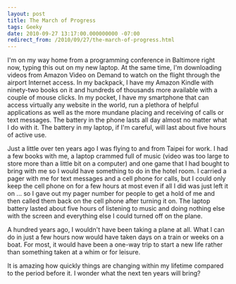 ```yaml
---
layout: post
title: The March of Progress
tags: Geeky
date: 2010-09-27 13:17:00.000000000 -07:00
redirect_from: /2010/09/27/the-march-of-progress.html
---
```


I'm on my way home from a programming conference in Baltimore right now, typing this out on my new laptop.  At the same time, I'm downloading videos from Amazon Video on Demand to watch on the flight through the airport Internet access.  In my backpack, I have my Amazon Kindle with ninety-two books on it and hundreds of thousands more available with a couple of mouse clicks.  In my pocket, I have my smartphone that can access virtually any website in the world, run a plethora of helpful applications as well as the more mundane placing and receiving of calls or text messages.  The battery in the phone lasts all day almost no matter what I do with it.  The battery in my laptop, if I'm careful, will last about five hours of active use.

Just a little over ten years ago I was flying to and from Taipei for work.  I had a few books with me, a laptop crammed full of music (video was too large to store more than a little bit on a computer) and one game that I had bought to bring with me so I would have something to do in the hotel room.  I carried a pager with me for text messages and a cell phone for calls, but I could only keep the cell phone on for a few hours at most even if all I did was just left it on ... so I gave out my pager number for people to get a hold of me and then called them back on the cell phone after turning it on.  The laptop battery lasted about five hours of listening to music and doing nothing else with the screen and everything else I could turned off on the plane.

A hundred years ago, I wouldn't have been taking a plane at all.  What I can do in just a few hours now would have taken days on a train or weeks on a boat.  For most, it would have been a one-way trip to start a new life rather than something taken at a whim or for leisure.

It is amazing how quickly things are changing within my lifetime compared to the period before it.  I wonder what the next ten years will bring?
